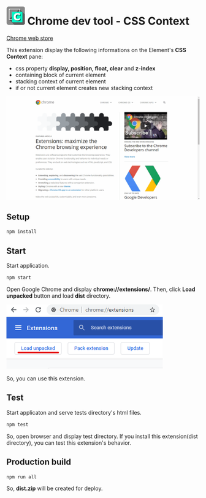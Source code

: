 # ![Logo](./images/CSSContext_logo48.png) Chrome dev tool - CSS Context 


[Chrome web store](https://chrome.google.com/webstore/detail/css-context/mnjgkjmfcoelaigcjmmmhbgfonkpgion)

This extension display the following informations on the Element's **CSS Context** pane:
- css property **display, position, float, clear** and **z-index**
- containing block of current element
- stacking context of current element
- if or not current element creates new stacking context

![how to use](./docs/HowToUse.gif)

## Setup
```sh
npm install
```

## Start
Start application.
```sh
npm start
```
Open Google Chrome and display **chrome://extensions/**. Then, click **Load unpacked** button and load **dist** directory.

![Load unpacked button](./docs/capture02.png)

So, you can use this extension.

## Test
Start applicaton and serve tests directory's html files.
```sh
npm test
```
So, open browser and display test directory.
If you install this extension(dist directory), you can test this extension's behavior.

## Production build
```sh
npm run all
```
So, **dist.zip** will be created for deploy.